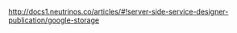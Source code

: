 <a href="http://docs1.neutrinos.co/articles/#!server-side-service-designer-publication/google-storage" target="_blank">http://docs1.neutrinos.co/articles/#!server-side-service-designer-publication/google-storage</a>
